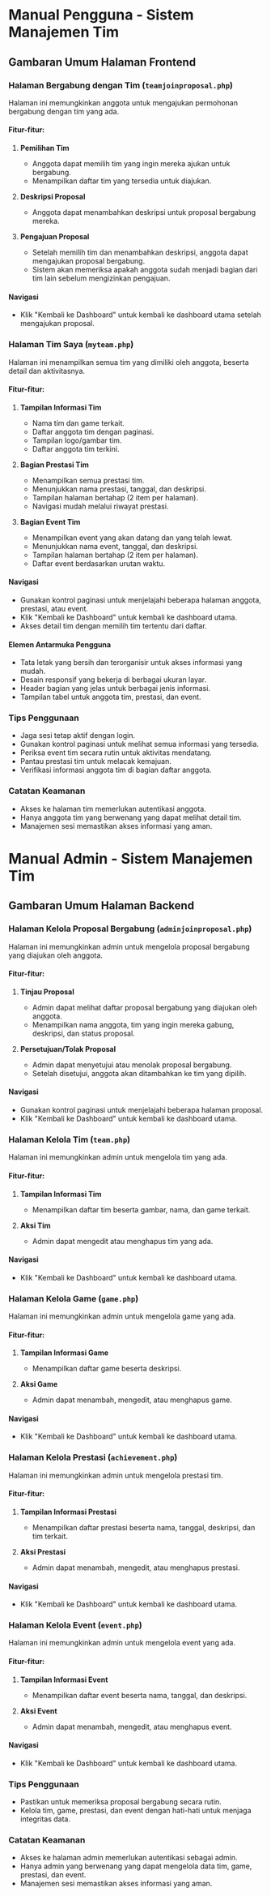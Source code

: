 # Manual Pengguna - Sistem Manajemen Tim

## Gambaran Umum Halaman Frontend

### Halaman Bergabung dengan Tim (`teamjoinproposal.php`)
Halaman ini memungkinkan anggota untuk mengajukan permohonan bergabung dengan tim yang ada.

#### Fitur-fitur:
1. **Pemilihan Tim**
   - Anggota dapat memilih tim yang ingin mereka ajukan untuk bergabung.
   - Menampilkan daftar tim yang tersedia untuk diajukan.

2. **Deskripsi Proposal**
   - Anggota dapat menambahkan deskripsi untuk proposal bergabung mereka.

3. **Pengajuan Proposal**
   - Setelah memilih tim dan menambahkan deskripsi, anggota dapat mengajukan proposal bergabung.
   - Sistem akan memeriksa apakah anggota sudah menjadi bagian dari tim lain sebelum mengizinkan pengajuan.

#### Navigasi
- Klik "Kembali ke Dashboard" untuk kembali ke dashboard utama setelah mengajukan proposal.

### Halaman Tim Saya (`myteam.php`)
Halaman ini menampilkan semua tim yang dimiliki oleh anggota, beserta detail dan aktivitasnya.

#### Fitur-fitur:
1. **Tampilan Informasi Tim**
   - Nama tim dan game terkait.
   - Daftar anggota tim dengan paginasi.
   - Tampilan logo/gambar tim.
   - Daftar anggota tim terkini.

2. **Bagian Prestasi Tim**
   - Menampilkan semua prestasi tim.
   - Menunjukkan nama prestasi, tanggal, dan deskripsi.
   - Tampilan halaman bertahap (2 item per halaman).
   - Navigasi mudah melalui riwayat prestasi.

3. **Bagian Event Tim**
   - Menampilkan event yang akan datang dan yang telah lewat.
   - Menunjukkan nama event, tanggal, dan deskripsi.
   - Tampilan halaman bertahap (2 item per halaman).
   - Daftar event berdasarkan urutan waktu.

#### Navigasi
- Gunakan kontrol paginasi untuk menjelajahi beberapa halaman anggota, prestasi, atau event.
- Klik "Kembali ke Dashboard" untuk kembali ke dashboard utama.
- Akses detail tim dengan memilih tim tertentu dari daftar.

#### Elemen Antarmuka Pengguna
- Tata letak yang bersih dan terorganisir untuk akses informasi yang mudah.
- Desain responsif yang bekerja di berbagai ukuran layar.
- Header bagian yang jelas untuk berbagai jenis informasi.
- Tampilan tabel untuk anggota tim, prestasi, dan event.

### Tips Penggunaan
- Jaga sesi tetap aktif dengan login.
- Gunakan kontrol paginasi untuk melihat semua informasi yang tersedia.
- Periksa event tim secara rutin untuk aktivitas mendatang.
- Pantau prestasi tim untuk melacak kemajuan.
- Verifikasi informasi anggota tim di bagian daftar anggota.

### Catatan Keamanan
- Akses ke halaman tim memerlukan autentikasi anggota.
- Hanya anggota tim yang berwenang yang dapat melihat detail tim.
- Manajemen sesi memastikan akses informasi yang aman.

# Manual Admin - Sistem Manajemen Tim

## Gambaran Umum Halaman Backend

### Halaman Kelola Proposal Bergabung (`adminjoinproposal.php`)
Halaman ini memungkinkan admin untuk mengelola proposal bergabung yang diajukan oleh anggota.

#### Fitur-fitur:
1. **Tinjau Proposal**
   - Admin dapat melihat daftar proposal bergabung yang diajukan oleh anggota.
   - Menampilkan nama anggota, tim yang ingin mereka gabung, deskripsi, dan status proposal.

2. **Persetujuan/Tolak Proposal**
   - Admin dapat menyetujui atau menolak proposal bergabung.
   - Setelah disetujui, anggota akan ditambahkan ke tim yang dipilih.

#### Navigasi
- Gunakan kontrol paginasi untuk menjelajahi beberapa halaman proposal.
- Klik "Kembali ke Dashboard" untuk kembali ke dashboard utama.

### Halaman Kelola Tim (`team.php`)
Halaman ini memungkinkan admin untuk mengelola tim yang ada.

#### Fitur-fitur:
1. **Tampilan Informasi Tim**
   - Menampilkan daftar tim beserta gambar, nama, dan game terkait.

2. **Aksi Tim**
   - Admin dapat mengedit atau menghapus tim yang ada.

#### Navigasi
- Klik "Kembali ke Dashboard" untuk kembali ke dashboard utama.

### Halaman Kelola Game (`game.php`)
Halaman ini memungkinkan admin untuk mengelola game yang ada.

#### Fitur-fitur:
1. **Tampilan Informasi Game**
   - Menampilkan daftar game beserta deskripsi.

2. **Aksi Game**
   - Admin dapat menambah, mengedit, atau menghapus game.

#### Navigasi
- Klik "Kembali ke Dashboard" untuk kembali ke dashboard utama.

### Halaman Kelola Prestasi (`achievement.php`)
Halaman ini memungkinkan admin untuk mengelola prestasi tim.

#### Fitur-fitur:
1. **Tampilan Informasi Prestasi**
   - Menampilkan daftar prestasi beserta nama, tanggal, deskripsi, dan tim terkait.

2. **Aksi Prestasi**
   - Admin dapat menambah, mengedit, atau menghapus prestasi.

#### Navigasi
- Klik "Kembali ke Dashboard" untuk kembali ke dashboard utama.

### Halaman Kelola Event (`event.php`)
Halaman ini memungkinkan admin untuk mengelola event yang ada.

#### Fitur-fitur:
1. **Tampilan Informasi Event**
   - Menampilkan daftar event beserta nama, tanggal, dan deskripsi.

2. **Aksi Event**
   - Admin dapat menambah, mengedit, atau menghapus event.

#### Navigasi
- Klik "Kembali ke Dashboard" untuk kembali ke dashboard utama.

### Tips Penggunaan
- Pastikan untuk memeriksa proposal bergabung secara rutin.
- Kelola tim, game, prestasi, dan event dengan hati-hati untuk menjaga integritas data.

### Catatan Keamanan
- Akses ke halaman admin memerlukan autentikasi sebagai admin.
- Hanya admin yang berwenang yang dapat mengelola data tim, game, prestasi, dan event.
- Manajemen sesi memastikan akses informasi yang aman.
